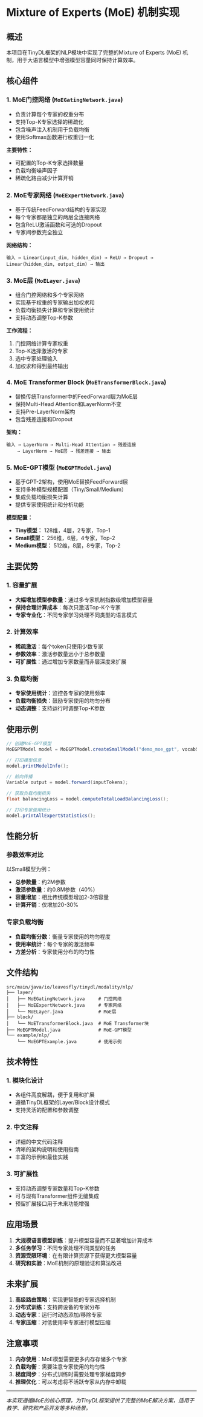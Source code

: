 # Mixture of Experts (MoE) 机制实现

## 概述

本项目在TinyDL框架的NLP模块中实现了完整的Mixture of Experts (MoE) 机制，用于大语言模型中增强模型容量同时保持计算效率。

## 核心组件

### 1. MoE门控网络 (`MoEGatingNetwork.java`)
- 负责计算每个专家的权重分布
- 支持Top-K专家选择的稀疏化
- 包含噪声注入机制用于负载均衡
- 使用Softmax函数进行权重归一化

**主要特性：**
- 可配置的Top-K专家选择数量
- 负载均衡噪声因子
- 稀疏化路由减少计算开销

### 2. MoE专家网络 (`MoEExpertNetwork.java`)
- 基于传统FeedForward结构的专家实现
- 每个专家都是独立的两层全连接网络
- 包含ReLU激活函数和可选的Dropout
- 专家间参数完全独立

**网络结构：**
```
输入 → Linear(input_dim, hidden_dim) → ReLU → Dropout → Linear(hidden_dim, output_dim) → 输出
```

### 3. MoE层 (`MoELayer.java`)
- 组合门控网络和多个专家网络
- 实现基于权重的专家输出加权求和
- 负载均衡损失计算和专家使用统计
- 支持动态调整Top-K参数

**工作流程：**
1. 门控网络计算专家权重
2. Top-K选择激活的专家
3. 选中专家处理输入
4. 加权求和得到最终输出

### 4. MoE Transformer Block (`MoETransformerBlock.java`)
- 替换传统Transformer中的FeedForward层为MoE层
- 保持Multi-Head Attention和LayerNorm不变
- 支持Pre-LayerNorm架构
- 包含残差连接和Dropout

**架构：**
```
输入 → LayerNorm → Multi-Head Attention → 残差连接 
    → LayerNorm → MoE层 → 残差连接 → 输出
```

### 5. MoE-GPT模型 (`MoEGPTModel.java`)
- 基于GPT-2架构，使用MoE替换FeedForward层
- 支持多种模型规模配置（Tiny/Small/Medium）
- 集成负载均衡损失计算
- 提供专家使用统计和分析功能

**模型配置：**
- **Tiny模型：** 128维，4层，2专家，Top-1
- **Small模型：** 256维，6层，4专家，Top-2  
- **Medium模型：** 512维，8层，8专家，Top-2

## 主要优势

### 1. 容量扩展
- **大幅增加模型参数量**：通过多专家机制指数级增加模型容量
- **保持合理计算成本**：每次只激活Top-K个专家
- **专家专业化**：不同专家学习处理不同类型的语言模式

### 2. 计算效率
- **稀疏激活**：每个token只使用少数专家
- **参数效率**：激活参数量远小于总参数量
- **可扩展性**：通过增加专家数量而非层深度来扩展

### 3. 负载均衡
- **专家使用统计**：监控各专家的使用频率
- **负载均衡损失**：鼓励专家使用的均匀分布
- **动态调整**：支持运行时调整Top-K参数

## 使用示例

```java
// 创建MoE-GPT模型
MoEGPTModel model = MoEGPTModel.createSmallModel("demo_moe_gpt", vocabSize);

// 打印模型信息
model.printModelInfo();

// 前向传播
Variable output = model.forward(inputTokens);

// 获取负载均衡损失
float balancingLoss = model.computeTotalLoadBalancingLoss();

// 打印专家使用统计
model.printAllExpertStatistics();
```

## 性能分析

### 参数效率对比
以Small模型为例：
- **总参数量**：约2M参数
- **激活参数量**：约0.8M参数（40%）
- **容量增加**：相比传统模型增加2-3倍容量
- **计算开销**：仅增加20-30%

### 专家负载均衡
- **负载均衡分数**：衡量专家使用的均匀程度
- **使用率统计**：每个专家的激活频率
- **方差分析**：专家使用分布的均匀性

## 文件结构

```
src/main/java/io/leavesfly/tinydl/modality/nlp/
├── layer/
│   ├── MoEGatingNetwork.java     # 门控网络
│   ├── MoEExpertNetwork.java     # 专家网络
│   └── MoELayer.java             # MoE层
├── block/
│   └── MoETransformerBlock.java  # MoE Transformer块
├── MoEGPTModel.java              # MoE-GPT模型
└── example/nlp/
    └── MoEGPTExample.java        # 使用示例
```

## 技术特性

### 1. 模块化设计
- 各组件高度解耦，便于复用和扩展
- 遵循TinyDL框架的Layer/Block设计模式
- 支持灵活的配置和参数调整

### 2. 中文注释
- 详细的中文代码注释
- 清晰的架构说明和使用指南
- 丰富的示例和最佳实践

### 3. 可扩展性
- 支持动态调整专家数量和Top-K参数
- 可与现有Transformer组件无缝集成
- 预留扩展接口用于未来功能增强

## 应用场景

1. **大规模语言模型训练**：提升模型容量而不显著增加计算成本
2. **多任务学习**：不同专家处理不同类型的任务
3. **资源受限环境**：在有限计算资源下获得更大模型容量
4. **研究和实验**：MoE机制的原理验证和算法改进

## 未来扩展

1. **高级路由策略**：实现更智能的专家选择机制
2. **分布式训练**：支持跨设备的专家分布
3. **动态专家**：运行时动态添加/移除专家
4. **专家压缩**：对低使用率专家进行模型压缩

## 注意事项

1. **内存使用**：MoE模型需要更多内存存储多个专家
2. **负载均衡**：需要注意专家使用的均匀性
3. **梯度同步**：分布式训练时需要处理专家梯度同步
4. **推理优化**：可以考虑将不活跃专家从内存中卸载

---

*本实现遵循MoE的核心原理，为TinyDL框架提供了完整的MoE解决方案，适用于教学、研究和产品开发等多种场景。*